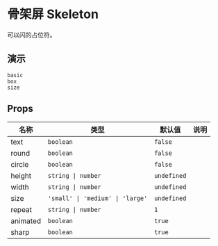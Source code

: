 # 骨架屏 Skeleton

可以闪的占位符。

## 演示

```demo
basic
box
size
```

## Props

| 名称     | 类型                             | 默认值      | 说明 |
| -------- | -------------------------------- | ----------- | ---- |
| text     | `boolean`                        | `false`     |      |
| round    | `boolean`                        | `false`     |      |
| circle   | `boolean`                        | `false`     |      |
| height   | `string \| number`               | `undefined` |      |
| width    | `string \| number`               | `undefined` |      |
| size     | `'small' \| 'medium' \| 'large'` | `undefined` |      |
| repeat   | `string \| number`               | `1`         |      |
| animated | `boolean`                        | `true`      |      |
| sharp    | `boolean`                        | `true`      |      |
